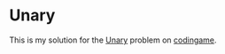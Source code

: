 # Unary

This is my solution for the  [Unary](https://www.codingame.com/ide/puzzle/chuck-norris) problem on [codingame](https://www.codingame.com/home).